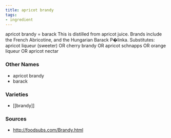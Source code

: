 ```yaml
---
title: apricot brandy
tags:
- ingredient
---
```

apricot brandy = barack This is distilled from apricot juice. Brands include the French Abricotine, and the Hungarian Barack P�linka. Substitutes: apricot liqueur (sweeter) OR cherry brandy OR apricot schnapps OR orange liqueur OR apricot nectar

### Other Names

* apricot brandy
* barack

### Varieties

* [[brandy]]

### Sources
* http://foodsubs.com/Brandy.html
